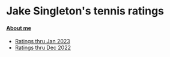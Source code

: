 # Jake Singleton's tennis ratings

#### [About me](https://jakesingi.github.io/tennis_ratings/about)

* [Ratings thru Jan 2023](https://jakesingi.github.io/tennis_ratings/feb23)
* [Ratings thru Dec 2022](https://jakesingi.github.io/tennis_ratings/jan23)
